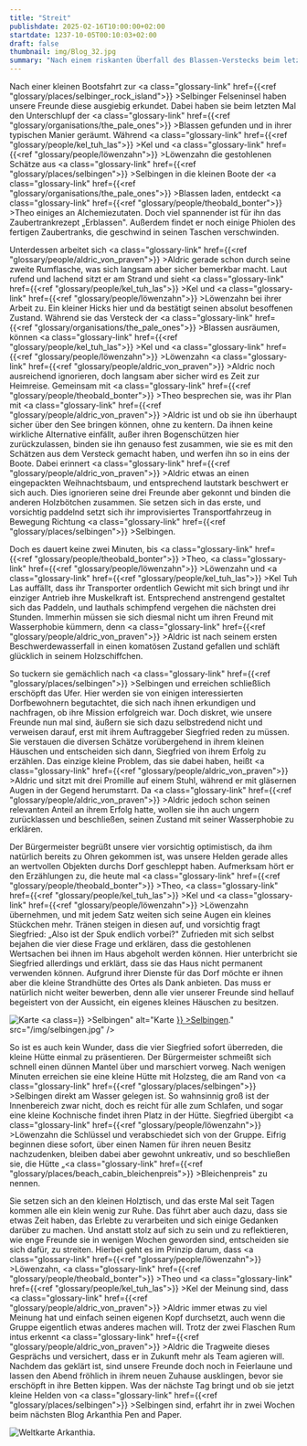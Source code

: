 ```yaml
---
title: "Streit"
publishdate: 2025-02-16T10:00:00+02:00
startdate: 1237-10-05T00:10:03+02:00
draft: false
thumbnail: img/Blog_32.jpg
summary: "Nach einem riskanten Überfall des Blassen-Verstecks beim letzten Mal kehren Kel, Löwenzahn, Theo und ein völlig betrunkener Aldric nach Selbingen zurück – mit jeder Menge Schätze im Gepäck! Doch statt Ruhe erwartet sie eine Überraschung: Eine eigene Strandhütte als Belohnung! Doch haben sich während des Kampfes um Selbingen einige Meinungsverschiedenheiten in unserer Gruppe aufgestaut. Können die vier wirklich als Team zusammenhalten, oder bricht hier die Gruppe auseinander? Finde es heraus im neuen Blogbeitrag zu Arkanthia Pen and Paper!"
---
```


Nach einer kleinen Bootsfahrt zur <a class="glossary-link" href={{<ref "glossary/places/selbinger_rock_island">}} >Selbinger Felseninsel</a> haben unsere Freunde diese ausgiebig erkundet. Dabei haben sie beim letzten Mal den Unterschlupf der <a class="glossary-link" href={{<ref "glossary/organisations/the_pale_ones">}} >Blassen</a> gefunden und in ihrer typischen Manier geräumt. Während <a class="glossary-link" href={{<ref "glossary/people/kel_tuh_las">}} >Kel</a> und <a class="glossary-link" href={{<ref "glossary/people/löwenzahn">}} >Löwenzahn</a> die gestohlenen Schätze aus <a class="glossary-link" href={{<ref "glossary/places/selbingen">}} >Selbingen</a> in die kleinen Boote der <a class="glossary-link" href={{<ref "glossary/organisations/the_pale_ones">}} >Blassen</a> laden, entdeckt <a class="glossary-link" href={{<ref "glossary/people/theobald_bonter">}} >Theo</a> einiges an Alchemiezutaten. Doch viel spannender ist für ihn das Zaubertrankrezept „Erblassen". Außerdem findet er noch einige Phiolen des fertigen Zaubertranks, die geschwind in seinen Taschen verschwinden.

Unterdessen arbeitet sich <a class="glossary-link" href={{<ref "glossary/people/aldric_von_praven">}} >Aldric</a> gerade schon durch seine zweite Rumflasche, was sich langsam aber sicher bemerkbar macht. Laut rufend und lachend sitzt er am Strand und sieht <a class="glossary-link" href={{<ref "glossary/people/kel_tuh_las">}} >Kel</a> und <a class="glossary-link" href={{<ref "glossary/people/löwenzahn">}} >Löwenzahn</a> bei ihrer Arbeit zu. Ein kleiner Hicks hier und da bestätigt seinen absolut besoffenen Zustand. Während sie das Versteck der <a class="glossary-link" href={{<ref "glossary/organisations/the_pale_ones">}} >Blassen</a> ausräumen, können <a class="glossary-link" href={{<ref "glossary/people/kel_tuh_las">}} >Kel</a> und <a class="glossary-link" href={{<ref "glossary/people/löwenzahn">}} >Löwenzahn</a> <a class="glossary-link" href={{<ref "glossary/people/aldric_von_praven">}} >Aldric</a> noch ausreichend ignorieren, doch langsam aber sicher wird es Zeit zur Heimreise. Gemeinsam mit <a class="glossary-link" href={{<ref "glossary/people/theobald_bonter">}} >Theo</a> besprechen sie, was ihr Plan mit <a class="glossary-link" href={{<ref "glossary/people/aldric_von_praven">}} >Aldric</a> ist und ob sie ihn überhaupt sicher über den See bringen können, ohne zu kentern. Da ihnen keine wirkliche Alternative einfällt, außer ihren Bogenschützen hier zurückzulassen, binden sie ihn genauso fest zusammen, wie sie es mit den Schätzen aus dem Versteck gemacht haben, und werfen ihn so in eins der Boote. Dabei erinnert <a class="glossary-link" href={{<ref "glossary/people/aldric_von_praven">}} >Aldric</a> etwas an einen eingepackten Weihnachtsbaum, und entsprechend lautstark beschwert er sich auch. Dies ignorieren seine drei Freunde aber gekonnt und binden die anderen Holzbötchen zusammen. Sie setzen sich in das erste, und vorsichtig paddelnd setzt sich ihr improvisiertes Transportfahrzeug in Bewegung Richtung <a class="glossary-link" href={{<ref "glossary/places/selbingen">}} >Selbingen</a>.

Doch es dauert keine zwei Minuten, bis <a class="glossary-link" href={{<ref "glossary/people/theobald_bonter">}} >Theo</a>, <a class="glossary-link" href={{<ref "glossary/people/löwenzahn">}} >Löwenzahn</a> und <a class="glossary-link" href={{<ref "glossary/people/kel_tuh_las">}} >Kel Tuh Las</a> auffällt, dass ihr Transporter ordentlich Gewicht mit sich bringt und ihr einziger Antrieb ihre Muskelkraft ist. Entsprechend anstrengend gestaltet sich das Paddeln, und lauthals schimpfend vergehen die nächsten drei Stunden. Immerhin müssen sie sich diesmal nicht um ihren Freund mit Wasserphobie kümmern, denn <a class="glossary-link" href={{<ref "glossary/people/aldric_von_praven">}} >Aldric</a> ist nach seinem ersten Beschwerdewasserfall in einen komatösen Zustand gefallen und schläft glücklich in seinem Holzschiffchen.

So tuckern sie gemächlich nach <a class="glossary-link" href={{<ref "glossary/places/selbingen">}} >Selbingen</a> und erreichen schließlich erschöpft das Ufer. Hier werden sie von einigen interessierten Dorfbewohnern begutachtet, die sich nach ihnen erkundigen und nachfragen, ob ihre Mission erfolgreich war. Doch diskret, wie unsere Freunde nun mal sind, äußern sie sich dazu selbstredend nicht und verweisen darauf, erst mit ihrem Auftraggeber Siegfried reden zu müssen. Sie verstauen die diversen Schätze vorübergehend in ihrem kleinen Häuschen und entscheiden sich dann, Siegfried von ihrem Erfolg zu erzählen. Das einzige kleine Problem, das sie dabei haben, heißt <a class="glossary-link" href={{<ref "glossary/people/aldric_von_praven">}} >Aldric</a> und sitzt mit drei Promille auf einem Stuhl, während er mit gläsernen Augen in der Gegend herumstarrt. Da <a class="glossary-link" href={{<ref "glossary/people/aldric_von_praven">}} >Aldric</a> jedoch schon seinen relevanten Anteil an ihrem Erfolg hatte, wollen sie ihn auch ungern zurücklassen und beschließen, seinen Zustand mit seiner Wasserphobie zu erklären.

Der Bürgermeister begrüßt unsere vier vorsichtig optimistisch, da ihm natürlich bereits zu Ohren gekommen ist, was unsere Helden gerade alles an wertvollen Objekten durchs Dorf geschleppt haben. Aufmerksam hört er den Erzählungen zu, die heute mal <a class="glossary-link" href={{<ref "glossary/people/theobald_bonter">}} >Theo</a>, <a class="glossary-link" href={{<ref "glossary/people/kel_tuh_las">}} >Kel</a> und <a class="glossary-link" href={{<ref "glossary/people/löwenzahn">}} >Löwenzahn</a> übernehmen, und mit jedem Satz weiten sich seine Augen ein kleines Stückchen mehr. Tränen steigen in diesen auf, und vorsichtig fragt Siegfried: „Also ist der Spuk endlich vorbei?" Zufrieden mit sich selbst bejahen die vier diese Frage und erklären, dass die gestohlenen Wertsachen bei ihnen im Haus abgeholt werden können. Hier unterbricht sie Siegfried allerdings und erklärt, dass sie das Haus nicht permanent verwenden können. Aufgrund ihrer Dienste für das Dorf möchte er ihnen aber die kleine Strandhütte des Ortes als Dank anbieten. Das muss er natürlich nicht weiter bewerben, denn alle vier unserer Freunde sind hellauf begeistert von der Aussicht, ein eigenes kleines Häuschen zu besitzen.

<div class="img-max center">
  <img class="img-fluid" title="Karte <a class="glossary-link" href={{<ref "glossary/places/selbingen">}} >Selbingen</a>" alt="Karte <a class="glossary-link" href={{<ref "glossary/places/selbingen">}} >Selbingen</a>." src="/img/selbingen.jpg" />
</div>

So ist es auch kein Wunder, dass die vier Siegfried sofort überreden, die kleine Hütte einmal zu präsentieren. Der Bürgermeister schmeißt sich schnell einen dünnen Mantel über und marschiert vorweg. Nach wenigen Minuten erreichen sie eine kleine Hütte mit Holzsteg, die am Rand von <a class="glossary-link" href={{<ref "glossary/places/selbingen">}} >Selbingen</a> direkt am Wasser gelegen ist. So wahnsinnig groß ist der Innenbereich zwar nicht, doch es reicht für alle zum Schlafen, und sogar eine kleine Kochnische findet ihren Platz in der Hütte. Siegfried übergibt <a class="glossary-link" href={{<ref "glossary/people/löwenzahn">}} >Löwenzahn</a> die Schlüssel und verabschiedet sich von der Gruppe. Eifrig beginnen diese sofort, über einen Namen für ihren neuen Besitz nachzudenken, bleiben dabei aber gewohnt unkreativ, und so beschließen sie, die Hütte „<a class="glossary-link" href={{<ref "glossary/places/beach_cabin_bleichenpreis">}} >Bleichenpreis</a>" zu nennen.

Sie setzen sich an den kleinen Holztisch, und das erste Mal seit Tagen kommen alle ein klein wenig zur Ruhe. Das führt aber auch dazu, dass sie etwas Zeit haben, das Erlebte zu verarbeiten und sich einige Gedanken darüber zu machen. Und anstatt stolz auf sich zu sein und zu reflektieren, wie enge Freunde sie in wenigen Wochen geworden sind, entscheiden sie sich dafür, zu streiten. Hierbei geht es im Prinzip darum, dass <a class="glossary-link" href={{<ref "glossary/people/löwenzahn">}} >Löwenzahn</a>, <a class="glossary-link" href={{<ref "glossary/people/theobald_bonter">}} >Theo</a> und <a class="glossary-link" href={{<ref "glossary/people/kel_tuh_las">}} >Kel</a> der Meinung sind, dass <a class="glossary-link" href={{<ref "glossary/people/aldric_von_praven">}} >Aldric</a> immer etwas zu viel Meinung hat und einfach seinen eigenen Kopf durchsetzt, auch wenn die Gruppe eigentlich etwas anderes machen will. Trotz der zwei Flaschen Rum intus erkennt <a class="glossary-link" href={{<ref "glossary/people/aldric_von_praven">}} >Aldric</a> die Tragweite dieses Gesprächs und versichert, dass er in Zukunft mehr als Team agieren will. Nachdem das geklärt ist, sind unsere Freunde doch noch in Feierlaune und lassen den Abend fröhlich in ihrem neuen Zuhause ausklingen, bevor sie erschöpft in ihre Betten kippen. Was der nächste Tag bringt und ob sie jetzt kleine Helden von <a class="glossary-link" href={{<ref "glossary/places/selbingen">}} >Selbingen</a> sind, erfahrt ihr in zwei Wochen beim nächsten Blog Arkanthia Pen and Paper.

<div class="img-max center">
  <img class="img-fluid" title="Weltkarte Arkanthia" alt="Weltkarte Arkanthia." src="/img/Arkanthia_Full_Map_Selbingen_Felseninsel.jpg" />
</div>
